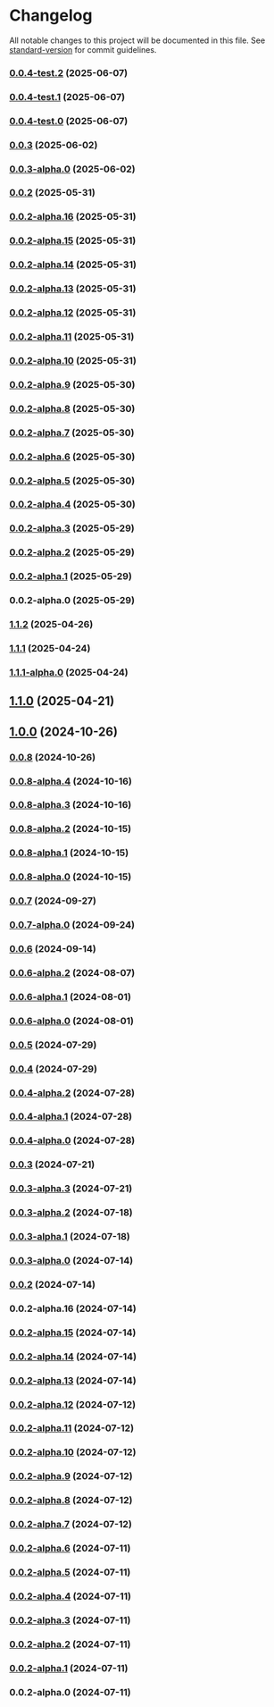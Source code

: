 # Changelog

All notable changes to this project will be documented in this file. See [standard-version](https://github.com/conventional-changelog/standard-version) for commit guidelines.

### [0.0.4-test.2](https://github.com/acrool/acrool-react-fetcher/compare/v0.0.4-test.1...v0.0.4-test.2) (2025-06-07)

### [0.0.4-test.1](https://github.com/acrool/acrool-react-fetcher/compare/v0.0.4-test.0...v0.0.4-test.1) (2025-06-07)

### [0.0.4-test.0](https://github.com/acrool/acrool-react-fetcher/compare/v0.0.3...v0.0.4-test.0) (2025-06-07)

### [0.0.3](https://github.com/acrool/acrool-react-fetcher/compare/v0.0.3-alpha.0...v0.0.3) (2025-06-02)

### [0.0.3-alpha.0](https://github.com/acrool/acrool-react-fetcher/compare/v0.0.2...v0.0.3-alpha.0) (2025-06-02)

### [0.0.2](https://github.com/acrool/acrool-react-fetcher/compare/v0.0.2-alpha.16...v0.0.2) (2025-05-31)

### [0.0.2-alpha.16](https://github.com/acrool/acrool-react-fetcher/compare/v0.0.2-alpha.15...v0.0.2-alpha.16) (2025-05-31)

### [0.0.2-alpha.15](https://github.com/acrool/acrool-react-fetcher/compare/v0.0.2-alpha.14...v0.0.2-alpha.15) (2025-05-31)

### [0.0.2-alpha.14](https://github.com/acrool/acrool-react-fetcher/compare/v0.0.2-alpha.13...v0.0.2-alpha.14) (2025-05-31)

### [0.0.2-alpha.13](https://github.com/acrool/acrool-react-fetcher/compare/v0.0.2-alpha.12...v0.0.2-alpha.13) (2025-05-31)

### [0.0.2-alpha.12](https://github.com/acrool/acrool-react-fetcher/compare/v0.0.2-alpha.11...v0.0.2-alpha.12) (2025-05-31)

### [0.0.2-alpha.11](https://github.com/acrool/acrool-react-fetcher/compare/v0.0.2-alpha.10...v0.0.2-alpha.11) (2025-05-31)

### [0.0.2-alpha.10](https://github.com/acrool/acrool-react-fetcher/compare/v0.0.2-alpha.9...v0.0.2-alpha.10) (2025-05-31)

### [0.0.2-alpha.9](https://github.com/acrool/acrool-react-fetcher/compare/v0.0.2-alpha.8...v0.0.2-alpha.9) (2025-05-30)

### [0.0.2-alpha.8](https://github.com/acrool/acrool-react-fetcher/compare/v0.0.2-alpha.7...v0.0.2-alpha.8) (2025-05-30)

### [0.0.2-alpha.7](https://github.com/acrool/acrool-react-fetcher/compare/v0.0.2-alpha.6...v0.0.2-alpha.7) (2025-05-30)

### [0.0.2-alpha.6](https://github.com/acrool/acrool-react-fetcher/compare/v0.0.2-alpha.5...v0.0.2-alpha.6) (2025-05-30)

### [0.0.2-alpha.5](https://github.com/acrool/acrool-react-fetcher/compare/v0.0.2-alpha.4...v0.0.2-alpha.5) (2025-05-30)

### [0.0.2-alpha.4](https://github.com/acrool/acrool-react-fetcher/compare/v0.0.2-alpha.3...v0.0.2-alpha.4) (2025-05-30)

### [0.0.2-alpha.3](https://github.com/acrool/acrool-react-fetcher/compare/v0.0.2-alpha.2...v0.0.2-alpha.3) (2025-05-29)

### [0.0.2-alpha.2](https://github.com/acrool/acrool-react-fetcher/compare/v0.0.2-alpha.1...v0.0.2-alpha.2) (2025-05-29)

### [0.0.2-alpha.1](https://github.com/acrool/acrool-react-fetcher/compare/v0.0.2-alpha.0...v0.0.2-alpha.1) (2025-05-29)

### 0.0.2-alpha.0 (2025-05-29)

### [1.1.2](https://github.com/acrool/acrool-react-fetcher/compare/v1.1.1...v1.1.2) (2025-04-26)

### [1.1.1](https://github.com/acrool/acrool-react-fetcher/compare/v1.1.1-alpha.0...v1.1.1) (2025-04-24)

### [1.1.1-alpha.0](https://github.com/acrool/acrool-react-fetcher/compare/v1.1.0...v1.1.1-alpha.0) (2025-04-24)

## [1.1.0](https://github.com/acrool/acrool-react-fetcher/compare/v1.0.0...v1.1.0) (2025-04-21)

## [1.0.0](https://github.com/acrool/acrool-react-fetcher/compare/v0.0.8...v1.0.0) (2024-10-26)

### [0.0.8](https://github.com/acrool/acrool-react-fetcher/compare/v0.0.8-alpha.4...v0.0.8) (2024-10-26)

### [0.0.8-alpha.4](https://github.com/acrool/acrool-react-fetcher/compare/v0.0.8-alpha.3...v0.0.8-alpha.4) (2024-10-16)

### [0.0.8-alpha.3](https://github.com/acrool/acrool-react-fetcher/compare/v0.0.8-alpha.2...v0.0.8-alpha.3) (2024-10-16)

### [0.0.8-alpha.2](https://github.com/acrool/acrool-react-fetcher/compare/v0.0.8-alpha.1...v0.0.8-alpha.2) (2024-10-15)

### [0.0.8-alpha.1](https://github.com/acrool/acrool-react-fetcher/compare/v0.0.8-alpha.0...v0.0.8-alpha.1) (2024-10-15)

### [0.0.8-alpha.0](https://github.com/acrool/acrool-react-fetcher/compare/v0.0.7...v0.0.8-alpha.0) (2024-10-15)

### [0.0.7](https://github.com/acrool/acrool-react-fetcher/compare/v0.0.7-alpha.0...v0.0.7) (2024-09-27)

### [0.0.7-alpha.0](https://github.com/acrool/acrool-react-fetcher/compare/v0.0.6...v0.0.7-alpha.0) (2024-09-24)

### [0.0.6](https://github.com/acrool/acrool-react-fetcher/compare/v0.0.6-alpha.2...v0.0.6) (2024-09-14)

### [0.0.6-alpha.2](https://github.com/acrool/acrool-react-fetcher/compare/v0.0.6-alpha.1...v0.0.6-alpha.2) (2024-08-07)

### [0.0.6-alpha.1](https://github.com/acrool/acrool-react-fetcher/compare/v0.0.6-alpha.0...v0.0.6-alpha.1) (2024-08-01)

### [0.0.6-alpha.0](https://github.com/acrool/acrool-react-fetcher/compare/v0.0.5...v0.0.6-alpha.0) (2024-08-01)

### [0.0.5](https://github.com/acrool/acrool-react-fetcher/compare/v0.0.4...v0.0.5) (2024-07-29)

### [0.0.4](https://github.com/acrool/acrool-react-fetcher/compare/v0.0.4-alpha.2...v0.0.4) (2024-07-29)

### [0.0.4-alpha.2](https://github.com/acrool/acrool-react-fetcher/compare/v0.0.4-alpha.1...v0.0.4-alpha.2) (2024-07-28)

### [0.0.4-alpha.1](https://github.com/acrool/acrool-react-fetcher/compare/v0.0.3...v0.0.4-alpha.1) (2024-07-28)

### [0.0.4-alpha.0](https://github.com/acrool/acrool-react-fetcher/compare/v0.0.3...v0.0.4-alpha.0) (2024-07-28)

### [0.0.3](https://github.com/acrool/acrool-react-fetcher/compare/v0.0.3-alpha.3...v0.0.3) (2024-07-21)

### [0.0.3-alpha.3](https://github.com/acrool/acrool-react-fetcher/compare/v0.0.3-alpha.2...v0.0.3-alpha.3) (2024-07-21)

### [0.0.3-alpha.2](https://github.com/acrool/acrool-react-fetcher/compare/v0.0.3-alpha.1...v0.0.3-alpha.2) (2024-07-18)

### [0.0.3-alpha.1](https://github.com/acrool/acrool-react-fetcher/compare/v0.0.3-alpha.0...v0.0.3-alpha.1) (2024-07-18)

### [0.0.3-alpha.0](https://github.com/acrool/acrool-react-fetcher/compare/v0.0.2...v0.0.3-alpha.0) (2024-07-14)

### [0.0.2](https://github.com/acrool/acrool-react-fetcher/compare/v0.0.2-alpha.16...v0.0.2) (2024-07-14)

### 0.0.2-alpha.16 (2024-07-14)

### [0.0.2-alpha.15](https://github.com/acrool/acrool-react-fetcher/compare/v0.0.2-alpha.14...v0.0.2-alpha.15) (2024-07-14)

### [0.0.2-alpha.14](https://github.com/acrool/acrool-react-fetcher/compare/v0.0.2-alpha.13...v0.0.2-alpha.14) (2024-07-14)

### [0.0.2-alpha.13](https://github.com/acrool/acrool-react-fetcher/compare/v0.0.2-alpha.12...v0.0.2-alpha.13) (2024-07-14)

### [0.0.2-alpha.12](https://github.com/acrool/acrool-react-fetcher/compare/v0.0.2-alpha.11...v0.0.2-alpha.12) (2024-07-12)

### [0.0.2-alpha.11](https://github.com/acrool/acrool-react-fetcher/compare/v0.0.2-alpha.10...v0.0.2-alpha.11) (2024-07-12)

### [0.0.2-alpha.10](https://github.com/acrool/acrool-react-fetcher/compare/v0.0.2-alpha.9...v0.0.2-alpha.10) (2024-07-12)

### [0.0.2-alpha.9](https://github.com/acrool/acrool-react-fetcher/compare/v0.0.2-alpha.8...v0.0.2-alpha.9) (2024-07-12)

### [0.0.2-alpha.8](https://github.com/acrool/acrool-react-fetcher/compare/v0.0.2-alpha.7...v0.0.2-alpha.8) (2024-07-12)

### [0.0.2-alpha.7](https://github.com/acrool/acrool-react-fetcher/compare/v0.0.2-alpha.6...v0.0.2-alpha.7) (2024-07-12)

### [0.0.2-alpha.6](https://github.com/acrool/acrool-react-fetcher/compare/v0.0.2-alpha.5...v0.0.2-alpha.6) (2024-07-11)

### [0.0.2-alpha.5](https://github.com/acrool/acrool-react-fetcher/compare/v0.0.2-alpha.4...v0.0.2-alpha.5) (2024-07-11)

### [0.0.2-alpha.4](https://github.com/acrool/acrool-react-fetcher/compare/v0.0.2-alpha.3...v0.0.2-alpha.4) (2024-07-11)

### [0.0.2-alpha.3](https://github.com/acrool/acrool-react-fetcher/compare/v0.0.2-alpha.2...v0.0.2-alpha.3) (2024-07-11)

### [0.0.2-alpha.2](https://github.com/acrool/acrool-react-fetcher/compare/v0.0.2-alpha.1...v0.0.2-alpha.2) (2024-07-11)

### [0.0.2-alpha.1](https://github.com/acrool/acrool-react-fetcher/compare/v0.0.2-alpha.0...v0.0.2-alpha.1) (2024-07-11)

### 0.0.2-alpha.0 (2024-07-11)
